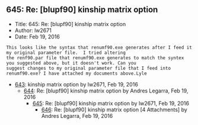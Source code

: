 ## 645: Re: [blupf90] kinship matrix option

- Title: 645: Re: [blupf90] kinship matrix option
- Author: lw2671
- Date: Feb 19, 2016
```
This looks like the syntax that renumf90.exe generates after I feed it my original parameter file.  I tried altering
the renf90.par file that renumf90.exe generates to match the syntex you suggested above, but it doesn't work. Can you
suggest changes to my original parameter file that I feed into renumf90.exe? I have attached my documents above.Lyle
```

- [643](0643.md): kinship matrix option by lw2671, Feb 19, 2016
    - [644](0644.md): Re: [blupf90] kinship matrix option by Andres Legarra, Feb 19, 2016
        - [645](0645.md): Re: [blupf90] kinship matrix option by lw2671, Feb 19, 2016
            - [646](0646.md): Re: [blupf90] kinship matrix option [4 Attachments] by Andres Legarra, Feb 19, 2016
